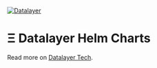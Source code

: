 [![Datalayer](https://assets.datalayer.tech/datalayer-25.svg)](https://datalayer.io)

# Ξ Datalayer Helm Charts

Read more on [Datalayer Tech](https://datalayer.tech).
